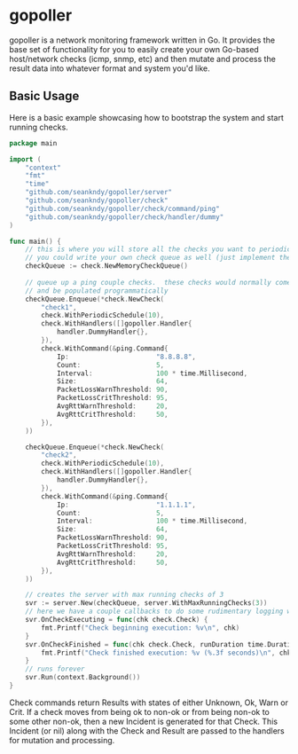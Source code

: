 # gopoller
gopoller is a network monitoring framework written in Go.  It provides the base set of functionality for you to easily create your own Go-based host/network checks (icmp, snmp, etc) and then mutate and process the result data into whatever format and system you'd like. 
## Basic Usage
Here is a basic example showcasing how to bootstrap the system and start running checks.

```go
package main

import (
	"context"
	"fmt"
	"time"
	"github.com/seankndy/gopoller/server"
	"github.com/seankndy/gopoller/check"
	"github.com/seankndy/gopoller/check/command/ping"
	"github.com/seankndy/gopoller/check/handler/dummy"
)

func main() {
	// this is where you will store all the checks you want to periodically execute
	// you could write your own check queue as well (just implement the CheckQueue interface)
	checkQueue := check.NewMemoryCheckQueue()
	
	// queue up a ping couple checks.  these checks would normally come from your own database
	// and be populated programmatically
	checkQueue.Enqueue(*check.NewCheck(
		"check1",
		check.WithPeriodicSchedule(10),
		check.WithHandlers([]gopoller.Handler{
			handler.DummyHandler{},
		}),
		check.WithCommand(&ping.Command{
			Ip:                      "8.8.8.8",
			Count:                   5,
			Interval:                100 * time.Millisecond,
			Size:                    64,
			PacketLossWarnThreshold: 90,
			PacketLossCritThreshold: 95,
			AvgRttWarnThreshold:     20,
			AvgRttCritThreshold:     50,
		}),
	))

	checkQueue.Enqueue(*check.NewCheck(
		"check2",
		check.WithPeriodicSchedule(10),
		check.WithHandlers([]gopoller.Handler{
			handler.DummyHandler{},
		}),
		check.WithCommand(&ping.Command{
			Ip:                      "1.1.1.1",
			Count:                   5,
			Interval:                100 * time.Millisecond,
			Size:                    64,
			PacketLossWarnThreshold: 90,
			PacketLossCritThreshold: 95,
			AvgRttWarnThreshold:     20,
			AvgRttCritThreshold:     50,
		}),
	))

	// creates the server with max running checks of 3
	svr := server.New(checkQueue, server.WithMaxRunningChecks(3))
	// here we have a couple callbacks to do some rudimentary logging when check start and finish
	svr.OnCheckExecuting = func(chk check.Check) {
		fmt.Printf("Check beginning execution: %v\n", chk)
	}
	svr.OnCheckFinished = func(chk check.Check, runDuration time.Duration) {
		fmt.Printf("Check finished execution: %v (%.3f seconds)\n", chk, runDuration.Seconds())
	}
	// runs forever
	svr.Run(context.Background())
}
```
Check commands return Results with states of either Unknown, Ok, Warn or Crit.  If a check moves from being ok to non-ok or from being non-ok to some other non-ok, then a new Incident is generated for that Check.  This Incident (or nil) along with the Check and Result are passed to the handlers for mutation and processing.